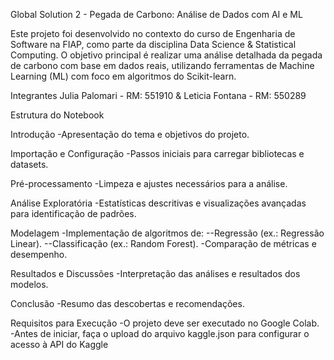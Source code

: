 Global Solution 2 - Pegada de Carbono: Análise de Dados com AI e ML

Este projeto foi desenvolvido no contexto do curso de Engenharia de Software na FIAP, como parte da disciplina Data Science & Statistical Computing. O objetivo principal é realizar uma análise detalhada da pegada de carbono com base em dados reais, utilizando ferramentas de Machine Learning (ML) com foco em algoritmos do Scikit-learn.


Integrantes
 Julia Palomari - RM: 551910 & Leticia Fontana - RM: 550289


Estrutura do Notebook

Introdução
 -Apresentação do tema e objetivos do projeto.
 
Importação e Configuração
 -Passos iniciais para carregar bibliotecas e datasets. 
 
Pré-processamento
 -Limpeza e ajustes necessários para a análise.
 
Análise Exploratória
 -Estatísticas descritivas e visualizações avançadas para identificação de padrões.
 
Modelagem
 -Implementação de algoritmos de:
  --Regressão (ex.: Regressão Linear).
  --Classificação (ex.: Random Forest).
 -Comparação de métricas e desempenho.
 
Resultados e Discussões
 -Interpretação das análises e resultados dos modelos.
 
Conclusão
 -Resumo das descobertas e recomendações.

 
Requisitos para Execução
 -O projeto deve ser executado no Google Colab.
 -Antes de iniciar, faça o upload do arquivo kaggle.json para configurar o acesso à API do Kaggle
